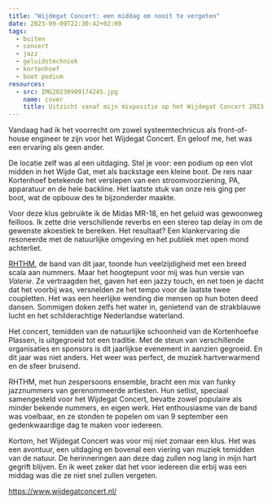 ```yaml
---
title: "Wijdegat Concert: een middag om nooit te vergeten"
date: 2023-09-09T22:30:42+02:00
tags:
  - buiten
  - concert
  - jazz
  - geluidstechniek
  - kortenhoef
  - boot podium
resources:
  - src: IMG20230909174245.jpg
    name: cover
    title: Uitzicht vanaf mijn mixpositie op het Wijdegat Concert 2023
---
```

Vandaag had ik het voorrecht om zowel systeemtechnicus als front-of-house engineer te zijn voor het Wijdegat Concert. En geloof me, het was een ervaring als geen ander.
<!--more-->
De locatie zelf was al een uitdaging. Stel je voor: een podium op een vlot midden in het Wijde Gat, met als backstage een kleine boot. De reis naar Kortenhoef betekende het verslepen van een stroomvoorziening, PA, apparatuur en de hele backline. Het laatste stuk van onze reis ging per boot, wat de opbouw des te bijzonderder maakte.

Voor deze klus gebruikte ik de Midas MR-18, en het geluid was gewoonweg feilloos. Ik zette drie verschillende reverbs en een stereo tap delay in om de gewenste akoestiek te bereiken. Het resultaat? Een klankervaring die resoneerde met de natuurlijke omgeving en het publiek met open mond achterliet.

[RHTHM](https://rhthmband.nl/), de band van dit jaar, toonde hun veelzijdigheid met een breed scala aan nummers. Maar het hoogtepunt voor mij was hun versie van _Valerie_. Ze vertraagden het, gaven het een jazzy touch, en net toen je dacht dat het voorbij was, versnelden ze het tempo voor de laatste twee coupletten. Het was een heerlijke wending die mensen op hun boten deed dansen. Sommigen doken zelfs het water in, genietend van de strakblauwe lucht en het schilderachtige Nederlandse waterland.

Het concert, temidden van de natuurlijke schoonheid van de Kortenhoefse Plassen, is uitgegroeid tot een traditie. Met de steun van verschillende organisaties en sponsors is dit jaarlijkse evenement in aanzien gegroeid. En dit jaar was niet anders. Het weer was perfect, de muziek hartverwarmend en de sfeer bruisend.

RHTHM, met hun zespersoons ensemble, bracht een mix van funky jazznummers van gerenommeerde artiesten. Hun setlist, speciaal samengesteld voor het Wijdegat Concert, bevatte zowel populaire als minder bekende nummers, en eigen werk. Het enthousiasme van de band was voelbaar, en ze stonden te popelen om van 9 september een gedenkwaardige dag te maken voor iedereen.

Kortom, het Wijdegat Concert was voor mij niet zomaar een klus. Het was een avontuur, een uitdaging en bovenal een viering van muziek temidden van de natuur. De herinneringen aan deze dag zullen nog lang in mijn hart gegrift blijven. En ik weet zeker dat het voor iedereen die erbij was een middag was die ze niet snel zullen vergeten.

<https://www.wijdegatconcert.nl/>